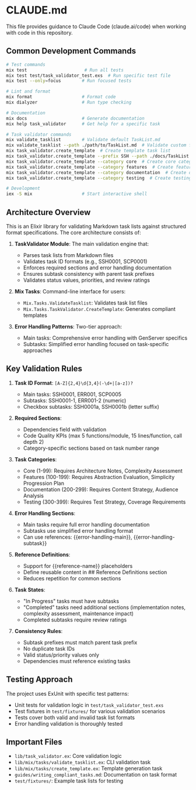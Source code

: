 # CLAUDE.md

This file provides guidance to Claude Code (claude.ai/code) when working with code in this repository.

## Common Development Commands

```bash
# Test commands
mix test                      # Run all tests
mix test test/task_validator_test.exs  # Run specific test file
mix test --only=focus        # Run focused tests

# Lint and format
mix format                   # Format code
mix dialyzer                 # Run type checking

# Documentation
mix docs                     # Generate documentation
mix help task_validator      # Get help for a specific task

# Task validator commands
mix validate_tasklist        # Validate default TaskList.md
mix validate_tasklist --path ./path/to/TaskList.md  # Validate custom file
mix task_validator.create_template  # Create template task list
mix task_validator.create_template --prefix SSH --path ./docs/TaskList.md
mix task_validator.create_template --category core  # Create core category template
mix task_validator.create_template --category features  # Create features template
mix task_validator.create_template --category documentation  # Create docs template
mix task_validator.create_template --category testing  # Create testing template

# Development
iex -S mix                   # Start interactive shell
```

## Architecture Overview

This is an Elixir library for validating Markdown task lists against structured format specifications. The core architecture consists of:

1. **TaskValidator Module**: The main validation engine that:
   - Parses task lists from Markdown files
   - Validates task ID formats (e.g., SSH0001, SCP0001)
   - Enforces required sections and error handling documentation
   - Ensures subtask consistency with parent task prefixes
   - Validates status values, priorities, and review ratings

2. **Mix Tasks**: Command-line interface for users:
   - `Mix.Tasks.ValidateTasklist`: Validates task list files
   - `Mix.Tasks.TaskValidator.CreateTemplate`: Generates compliant templates

3. **Error Handling Patterns**: Two-tier approach:
   - Main tasks: Comprehensive error handling with GenServer specifics
   - Subtasks: Simplified error handling focused on task-specific approaches

## Key Validation Rules

1. **Task ID Format**: `[A-Z]{2,4}\d{3,4}(-\d+|[a-z])?`
   - Main tasks: SSH0001, ERR001, SCP0005
   - Subtasks: SSH0001-1, ERR001-2 (numeric)
   - Checkbox subtasks: SSH0001a, SSH0001b (letter suffix)

2. **Required Sections**:
   - Dependencies field with validation
   - Code Quality KPIs (max 5 functions/module, 15 lines/function, call depth 2)
   - Category-specific sections based on task number range

3. **Task Categories**:
   - Core (1-99): Requires Architecture Notes, Complexity Assessment
   - Features (100-199): Requires Abstraction Evaluation, Simplicity Progression Plan
   - Documentation (200-299): Requires Content Strategy, Audience Analysis
   - Testing (300-399): Requires Test Strategy, Coverage Requirements

4. **Error Handling Sections**:
   - Main tasks require full error handling documentation
   - Subtasks use simplified error handling format
   - Can use references: {{error-handling-main}}, {{error-handling-subtask}}

5. **Reference Definitions**:
   - Support for {{reference-name}} placeholders
   - Define reusable content in ## Reference Definitions section
   - Reduces repetition for common sections

6. **Task States**:
   - "In Progress" tasks must have subtasks
   - "Completed" tasks need additional sections (implementation notes, complexity assessment, maintenance impact)
   - Completed subtasks require review ratings

7. **Consistency Rules**:
   - Subtask prefixes must match parent task prefix
   - No duplicate task IDs
   - Valid status/priority values only
   - Dependencies must reference existing tasks

## Testing Approach

The project uses ExUnit with specific test patterns:
- Unit tests for validation logic in `test/task_validator_test.exs`
- Test fixtures in `test/fixtures/` for various validation scenarios
- Tests cover both valid and invalid task list formats
- Error handling validation is thoroughly tested

## Important Files

- `lib/task_validator.ex`: Core validation logic
- `lib/mix/tasks/validate_tasklist.ex`: CLI validation task
- `lib/mix/tasks/create_template.ex`: Template generation task
- `guides/writing_compliant_tasks.md`: Documentation on task format
- `test/fixtures/`: Example task lists for testing